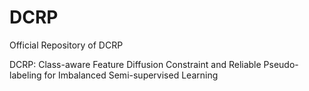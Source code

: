 # DCRP
Official Repository of DCRP

DCRP: Class-aware Feature Diffusion Constraint and Reliable Pseudo-labeling for Imbalanced Semi-supervised Learning
